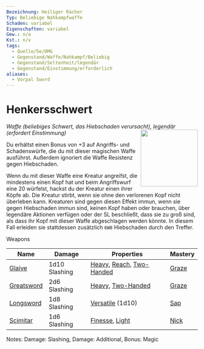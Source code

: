 ```yaml
---
Bezeichnung: Heiliger Rächer
Typ: Beliebige Nahkampfwaffe
Schaden: variabel
Eigenschaften: variabel
Gew.: n/a
Kst.: n/v
tags:
  - Quelle/5e/DMG
  - Gegenstand/Waffe/Nahkampf/Beliebig
  - Gegenstand/Seltenheit/legendär
  - Gegenstand/Einstimmung/erforderlich
aliases:
  - Vorpal Sword
---
```

# Henkersschwert
_Waffe (beliebiges Schwert, das Hiebschaden verursacht), legendär (erfordert Einstimmung)_
<img src="Vorpal-Sword.webp" align="right" width="150">

Du erhältst einen Bonus von +3 auf Angriffs- und Schadenswürfe, die du mit dieser magischen Waffe ausführst. Außerdem ignoriert die Waffe Resistenz gegen Hiebschaden.

Wenn du mit dieser Waffe eine Kreatur angreifst, die mindestens einen Kopf hat und beim Angriffswurf eine 20 würfelst, hackst du der Kreatur einen ihrer Köpfe ab. Die Kreatur stirbt, wenn sie ohne den verlorenen Kopf nicht überleben kann. Kreaturen sind gegen diesen Effekt immun, wenn sie gegen Hiebschaden immun sind, keinen Kopf haben oder brauchen, über legendäre Aktionen verfügen oder der SL beschließt, dass sie zu groß sind, als dass ihr Kopf mit dieser Waffe abgeschlagen werden könnte. In diesem Fall erleiden sie stattdessen zusätzlich `6W8` Hiebschaden durch den Treffer.

Weapons

|Name|Damage|Properties|Mastery|
|---|---|---|---|
|[Glaive](https://www.dndbeyond.com/magic-items/9229177-vorpal-glaive)|1d10 Slashing|[Heavy](https://www.dndbeyond.com/sources/dnd/free-rules/equipment#Heavy), [Reach](https://www.dndbeyond.com/sources/dnd/free-rules/equipment#Reach), [Two-Handed](https://www.dndbeyond.com/sources/dnd/free-rules/equipment#Two-Handed)|[Graze](https://www.dndbeyond.com/sources/dnd/free-rules/equipment#Graze)|
|[Greatsword](https://www.dndbeyond.com/magic-items/9229178-vorpal-greatsword)|2d6 Slashing|[Heavy](https://www.dndbeyond.com/sources/dnd/free-rules/equipment#Heavy), [Two-Handed](https://www.dndbeyond.com/sources/dnd/free-rules/equipment#Two-Handed)|[Graze](https://www.dndbeyond.com/sources/dnd/free-rules/equipment#Graze)|
|[Longsword](https://www.dndbeyond.com/magic-items/9229179-vorpal-longsword)|1d8 Slashing|[Versatile](https://www.dndbeyond.com/sources/dnd/free-rules/equipment#Versatile) (1d10)|[Sap](https://www.dndbeyond.com/sources/dnd/free-rules/equipment#Sap)|
|[Scimitar](https://www.dndbeyond.com/magic-items/9229180-vorpal-scimitar)|1d6 Slashing|[Finesse](https://www.dndbeyond.com/sources/dnd/free-rules/equipment#Finesse), [Light](https://www.dndbeyond.com/sources/dnd/free-rules/equipment#Light)|[Nick](https://www.dndbeyond.com/sources/dnd/free-rules/equipment#Nick)|

Notes: Damage: Slashing, Damage: Additional, Bonus: Magic